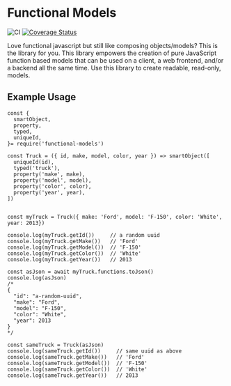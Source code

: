 # Functional Models
![CI](https://github.com/monolithst/functional-models/actions/workflows/ci.yml/badge.svg)
[![Coverage Status](https://coveralls.io/repos/github/monolithst/functional-models/badge.svg?branch=master)](https://coveralls.io/github/monolithst/functional-models?branch=master)

Love functional javascript but still like composing objects/models? This is the library for you. 
This library empowers the creation of pure JavaScript function based models that can be used on a client, a web frontend, and/or a backend all the same time. Use this library to create readable, read-only, models.


## Example Usage

    const {
      smartObject,
      property,
      typed,
      uniqueId,
    }= require('functional-models')

    const Truck = ({ id, make, model, color, year }) => smartObject([
      uniqueId(id),
      typed('truck'),
      property('make', make),
      property('model', model),
      property('color', color),
      property('year', year),
    ])


    const myTruck = Truck({ make: 'Ford', model: 'F-150', color: 'White', year: 2013})

    console.log(myTruck.getId())     // a random uuid
    console.log(myTruck.getMake())   // 'Ford'
    console.log(myTruck.getModel())  // 'F-150'
    console.log(myTruck.getColor())  // 'White'
    console.log(myTruck.getYear())   // 2013

    const asJson = await myTruck.functions.toJson()
    console.log(asJson)
    /*
    {
      "id": "a-random-uuid",
      "make": "Ford",
      "model": "F-150",
      "color": "White",
      "year": 2013
    }
    */

    const sameTruck = Truck(asJson)
    console.log(sameTruck.getId())     // same uuid as above
    console.log(sameTruck.getMake())   // 'Ford'
    console.log(sameTruck.getModel())  // 'F-150'
    console.log(sameTruck.getColor())  // 'White'
    console.log(sameTruck.getYear())   // 2013


